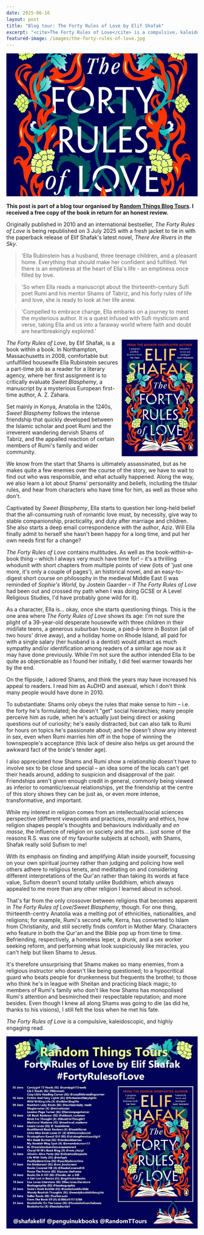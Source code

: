 ```yaml
---
date: 2025-06-16
layout: post
title: "Blog tour: The Forty Rules of Love by Elif Shafak"
excerpt: "<cite>The Forty Rules of Love</cite> is a compulsive, kaleidoscopic, and highly engaging read."
featured-image: /images/the-forty-rules-of-love.jpg
---
```


![The Forty Rules of Love](/images/the-forty-rules-of-love.jpg)

**This post is part of a blog tour organised by [Random Things Blog Tours](http://randomthingsthroughmyletterbox.blogspot.com/p/services-to-publishers-authors-blog.html). I received a free copy of the book in return for an honest review.**

Originally published in 2010 and an international bestseller, <cite>The Forty Rules of Love</cite> is being republished on 3 July 2025 with a fresh jacket to tie in with the paperback release of Elif Shafak's latest novel, <cite>There Are Rivers in the Sky</cite>.

> 'Ella Rubinstein has a husband, three teenage children, and a pleasant home.
Everything that should make her confident and fulfilled. Yet there is an emptiness at the heart of Ella's life - an emptiness once filled by love.

> 'So when Ella reads a manuscript about the thirteenth-century Sufi poet Rumi
and his mentor Shams of Tabriz, and his forty rules of life and love, she is ready to look at her life anew.

> 'Compelled to embrace change, Ella embarks on a journey to meet the mysterious author. It is a quest infused with Sufi mysticism and verse, taking Ella and us into a faraway world where faith and doubt are heartbreakingly explored.'

<img src="/images/the-forty-rules-of-love-200.jpg" alt="The Forty Rules of Love" style="float: right; margin-bottom: 10px; margin-left: 10px;">

<cite>The Forty Rules of Love</cite>, by Elif Shafak, is a book within a book. In Northampton, Massachusetts in 2008, comfortable but unfulfilled housewife Ella Rubinstein secures a part-time job as a reader for a literary agency, where her first assignment is to critically evaluate <cite>Sweet Blasphemy</cite>, a manuscript by a mysterious European first-time author, A. Z. Zahara.

Set mainly in Konya, Anatolia in the 1240s, <cite>Sweet Blasphemy</cite> follows the intense friendship that quickly developed between the Islamic scholar and poet Rumi and the irreverent wandering dervish Shams of Tabriz, and the appalled reaction of certain members of Rumi's family and wider community.

We know from the start that Shams is ultimately assassinated, but as he makes quite a few enemies over the course of the story, we have to wait to find out who was responsible, and what actually happened. Along the way, we also learn a lot about Shams' personality and beliefs, including the titular rules, and hear from characters who have time for him, as well as those who don't.

Captivated by <cite>Sweet Blasphemy</cite>, Ella starts to question her long-held belief that the all-consuming rush of romantic love must, by necessity, give way to stable companionship, practicality, and duty after marriage and children. She also starts a deep email correspondence with the author, Aziz. Will Ella finally admit to herself she hasn't been happy for a long time, and put her own needs first for a change?

<cite>The Forty Rules of Love</cite> contains multitudes. As well as the book-within-a-book thing &ndash; which I always very much have time for! &ndash; it's a thrilling whodunit with short chapters from multiple points of view (lots of 'just one more, it's only a couple of pages'), an historical novel, and an easy-to-digest short course on philosophy in the medieval Middle East (I was reminded of <cite>Sophie's World</cite>, by Jostein Gaarder &ndash; if <cite>The Forty Rules of Love</cite> had been out and crossed my path when I was doing GCSE or A Level Religious Studies, I'd have probably gone wild for it).

As a character, Ella is... okay, once she starts questioning things. This is the one area where <cite>The Forty Rules of Love</cite> shows its age: I'm not sure the plight of a 39-year-old desperate housewife with three children in their mid/late teens, a generous suburban house, a pied-á-terre in Boston (all of two hours' drive away), and a holiday home on Rhode Island, all paid for with a single salary (her husband is a dentist) would attract as much sympathy and/or identification among readers of a similar age now as it may have done previously. While I'm not sure the author intended Ella to be quite as objectionable as I found her initially, I did feel warmer towards her by the end.

On the flipside, I adored Shams, and think the years may have increased his appeal to readers. I read him as AuDHD and asexual, which I don't think many people would have done in 2010.

To substantiate: Shams only obeys the rules that make sense to him &ndash; i.e. the forty he's formulated; he doesn't "get" social hierarchies; many people perceive him as rude, when he's actually just being direct or asking questions out of curiosity; he's easily distracted, but can also talk to Rumi for hours on topics he's passionate about; and he doesn't show any interest in sex, even when Rumi marries him off in the hope of winning the townspeople's acceptance (this lack of desire also helps us get around the awkward fact of the bride's tender age).

I also appreciated how Shams and Rumi show a relationship doesn't have to involve sex to be close and special &ndash; an idea some of the locals can't get their heads around, adding to suspicion and disapproval of the pair. Friendships aren't given enough credit in general, commonly being viewed as inferior to romantic/sexual relationships, yet the friendship at the centre of this story shows they can be just as, or even more intense, transformative, and important.

While my interest in religion comes from an intellectual/social sciences perspective (different viewpoints and practices, morality and ethics, how religion shapes people's thoughts and behaviours individually and *en masse*, the influence of religion on society and the arts... just some of the reasons R.S. was one of my favourite subjects at school), with Shams, Shafak really sold Sufism to me!

With its emphasis on finding and amplifying Allah inside yourself, focussing on your own spiritual journey rather than judging and policing how well others adhere to religious tenets, and meditating on and considering different interpretations of the Qur'an rather than taking its words at face value, Sufism doesn't sound totally unlike Buddhism, which always appealed to me more than any other religion I learned about in school.

That's far from the only crossover between religions that becomes apparent in <cite>The Forty Rules of Love</cite>/<cite>Sweet Blasphemy</cite>, though. For one thing, thirteenth-centry Anatolia was a melting pot of ethnicities, nationalities, and religions; for example, Rumi's second wife, Kerra, has converted to Islam from Christianity, and still secretly finds comfort in Mother Mary. Characters who feature in both the Qur'an and the Bible pop up from time to time. Befriending, respectively, a homeless leper, a drunk, and a sex worker seeking reform, and performing what look suspiciously like miracles, you can't help but liken Shams to Jesus.

It's therefore unsurprising that Shams makes so many enemies, from a religious instructor who doesn't like being questioned; to a hypocritical guard who beats people for drunkenness but frequents the brothel; to those who think he's in league with Sheitan and practicing black magic; to members of Rumi's family who don't like how Shams has monopolised Rumi's attention and besmirched their respectable reputation; and more besides. Even though I knew all along Shams was going to die (as did he, thanks to his visions), I still felt the loss when he met his fate.

<cite>The Forty Rules of Love</cite> is a compulsive, kaleidoscopic, and highly engaging read.

![The Forty Rules of Love blog tour banner](/images/the-forty-rules-of-love-banner.jpg)